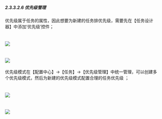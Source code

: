 ##### 2.3.3.2.6 优先级管理

优先级属于任务的属性，因此想要为新建的任务排优先级，需要先在【任务设计器】中添加‘优先级’控件；

# ![](/assets/01-任务类型-优先级管理2.png)

# ![](/assets/01-任务类型-优先级管理1.png)

优先级模式在【配置中心】→【任务】→【优先级管理】中统一管理，可以创建多个优先级模式，然后为新建的优先级模式配置合理的任务优先级 ；

# ![](/assets/01-任务类型-优先级管理4.png)

# ![](/assets/01-任务类型-优先级管理3.png)